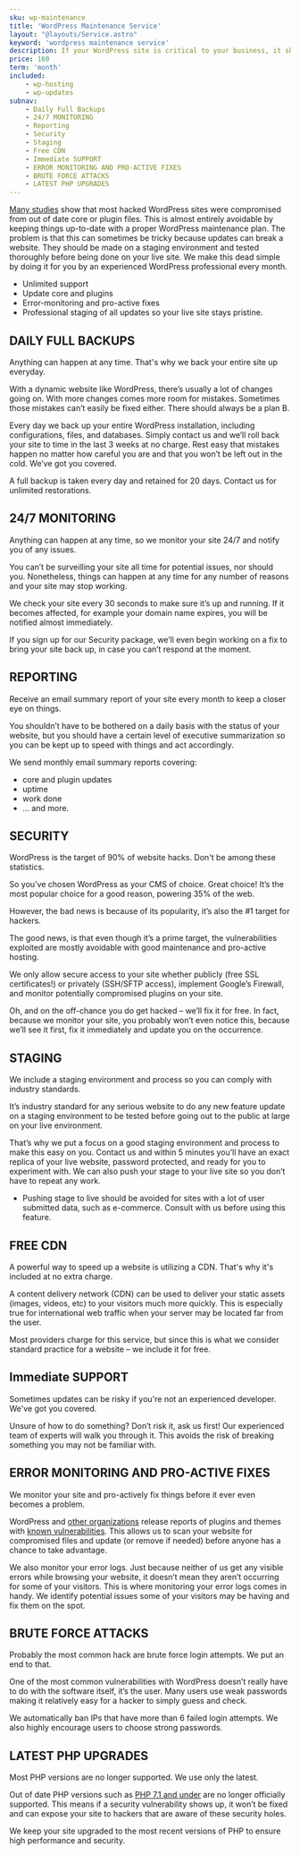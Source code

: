 ```yaml
---
sku: wp-maintenance
title: 'WordPress Maintenance Service'
layout: "@layouts/Service.astro"
keyword: 'wordpress maintenance service'
description: If your WordPress site is critical to your business, it should be maintained by WordPress experts. Our WordPress maintenance service will assign your own WordPress webmaster to your website so you can have peace of mind and no hassle.
price: 160
term: 'month'
included: 
    - wp-hosting
    - wp-updates
subnav: 
    - Daily Full Backups
    - 24/7 MONITORING
    - Reporting
    - Security
    - Staging
    - Free CDN
    - Immediate SUPPORT
    - ERROR MONITORING AND PRO-ACTIVE FIXES
    - BRUTE FORCE ATTACKS
    - LATEST PHP UPGRADES
---
```


[Many studies](https://sucuri.net/reports/19-sucuri-2018-hacked-report.pdf) show that most hacked WordPress sites were compromised from out of date core or plugin files. This is almost entirely avoidable by keeping things up-to-date with a proper WordPress maintenance plan. The problem is that this can sometimes be tricky because updates can break a website. They should be made on a staging environment and tested thoroughly before being done on your live site. We make this dead simple by doing it for you by an experienced WordPress professional every month.

- Unlimited support
- Update core and plugins
- Error-monitoring and pro-active fixes
- Professional staging of all updates so your live site stays pristine. 

## DAILY FULL BACKUPS

Anything can happen at any time. That's why we back your entire site up everyday.

With a dynamic website like WordPress, there’s usually a lot of changes going on. With more changes comes more room for mistakes. Sometimes those mistakes can’t easily be fixed either. There should always be a plan B.

Every day we back up your entire WordPress installation, including configurations, files, and databases. Simply contact us and we’ll roll back your site to time in the last 3 weeks at no charge. Rest easy that mistakes happen no matter how careful you are and that you won’t be left out in the cold. We’ve got you covered.

A full backup is taken every day and retained for 20 days. Contact us for unlimited restorations.

## 24/7 MONITORING

Anything can happen at any time, so we monitor your site 24/7 and notify you of any issues.

You can’t be surveilling your site all time for potential issues, nor should you. Nonetheless, things can happen at any time for any number of reasons and your site may stop working.

We check your site every 30 seconds to make sure it’s up and running. If it becomes affected, for example your domain name expires, you will be notified almost immediately.

If you sign up for our Security package, we’ll even begin working on a fix to bring your site back up, in case you can’t respond at the moment.

## REPORTING

Receive an email summary report of your site every month to keep a closer eye on things.

You shouldn’t have to be bothered on a daily basis with the status of your website, but you should have a certain level of executive summarization so you can be kept up to speed with things and act accordingly.

We send monthly email summary reports covering:

- core and plugin updates
- uptime
- work done
- … and more.

## SECURITY

WordPress is the target of 90% of website hacks. Don't be among these statistics.

So you’ve chosen WordPress as your CMS of choice. Great choice! It’s the most popular choice for a good reason, powering 35% of the web.

However, the bad news is because of its popularity, it’s also the #1 target for hackers.

The good news, is that even though it’s a prime target, the vulnerabilities exploited are mostly avoidable with good maintenance and pro-active hosting.

We only allow secure access to your site whether publicly (free SSL certificates!) or privately (SSH/SFTP access), implement Google’s Firewall, and monitor potentially compromised plugins on your site.

Oh, and on the off-chance you do get hacked – we’ll fix it for free. In fact, because we monitor your site, you probably won’t even notice this, because we’ll see it first, fix it immediately and update you on the occurrence.

## STAGING

We include a staging environment and process so you can comply with industry standards.

It’s industry standard for any serious website to do any new feature update on a staging environment to be tested before going out to the public at large on your live environment.

That’s why we put a focus on a good staging environment and process to make this easy on you. Contact us and within 5 minutes you’ll have an exact replica of your live website, password protected, and ready for you to experiment with. We can also push your stage to your live site so you don’t have to repeat any work.

* Pushing stage to live should be avoided for sites with a lot of user submitted data, such as e-commerce. Consult with us before using this feature.

## FREE CDN

A powerful way to speed up a website is utilizing a CDN. That's why it's included at no extra charge.

A content delivery network (CDN) can be used to deliver your static assets (images, videos, etc) to your visitors much more quickly. This is especially true for international web traffic when your server may be located far from the user.

Most providers charge for this service, but since this is what we consider standard practice for a website – we include it for free.

## Immediate SUPPORT

Sometimes updates can be risky if you're not an experienced developer. We've got you covered.

Unsure of how to do something? Don’t risk it, ask us first! Our experienced team of experts will walk you through it. This avoids the risk of breaking something you may not be familiar with.

## ERROR MONITORING AND PRO-ACTIVE FIXES

We monitor your site and pro-actively fix things before it ever even becomes a problem.

WordPress and [other organizations](https://wpvulndb.com/plugins) release reports of plugins and themes with [known vulnerabilities](https://wordpress.org/plugins/tags/vulnerability/). This allows us to scan your website for compromised files and update (or remove if needed) before anyone has a chance to take advantage.

We also monitor your error logs. Just because neither of us get any visible errors while browsing your website, it doesn’t mean they aren’t occurring for some of your visitors. This is where monitoring your error logs comes in handy. We identify potential issues some of your visitors may be having and fix them on the spot.

## BRUTE FORCE ATTACKS

Probably the most common hack are brute force login attempts. We put an end to that.

One of the most common vulnerabilities with WordPress doesn’t really have to do with the software itself, it’s the user. Many users use weak passwords making it relatively easy for a hacker to simply guess and check.

We automatically ban IPs that have more than 6 failed login attempts. We also highly encourage users to choose strong passwords.

## LATEST PHP UPGRADES

Most PHP versions are no longer supported. We use only the latest.

Out of date PHP versions such as [PHP 7.1 and under](https://www.php.net/supported-versions.php) are no longer officially supported. This means if a security vulnerability shows up, it won’t be fixed and can expose your site to hackers that are aware of these security holes.

We keep your site upgraded to the most recent versions of PHP to ensure high performance and security.